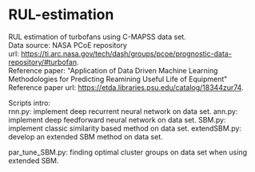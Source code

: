 # RUL-estimation
RUL estimation of turbofans using C-MAPSS data set.  
Data source: NASA PCoE repository  
url: https://ti.arc.nasa.gov/tech/dash/groups/pcoe/prognostic-data-repository/#turbofan.  
Reference paper: "Application of Data Driven Machine Learning Methodologies for Predicting Reamining Useful Life of Equipment"  
Reference paper url: https://etda.libraries.psu.edu/catalog/18344zur74. 


Scripts intro:  
 rnn.py: implement deep recurrent neural network on data set. 
 ann.py: implement deep feedforward neural network on data set. 
 SBM.py: implement classic similarity based method on data set. 
 extendSBM.py: develop an extended SBM method on data set. 
  
 par_tune_SBM.py: finding optimal cluster groups on data set when using extended SBM.  
